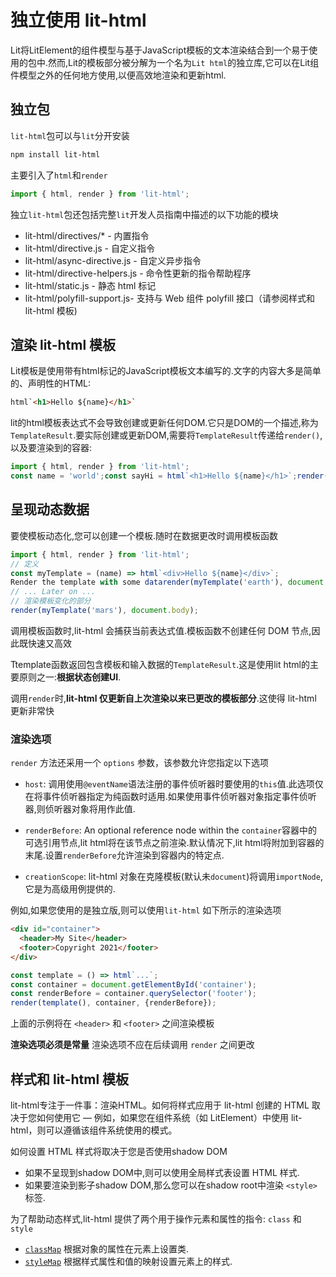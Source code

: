 # 独立使用 lit-html

Lit将LitElement的组件模型与基于JavaScript模板的文本渲染结合到一个易于使用的包中.然而,Lit的模板部分被分解为一个名为`Lit html`的独立库,它可以在Lit组件模型之外的任何地方使用,以便高效地渲染和更新html.

## 独立包

`lit-html`包可以与`lit`分开安装

```sh
npm install lit-html
```

主要引入了`html`和`render`

```js
import { html, render } from 'lit-html';
```

独立`lit-html`包还包括完整`lit`开发人员指南中描述的以下功能的模块

- lit-html/directives/* - 内置指令
- lit-html/directive.js - 自定义指令
- lit-html/async-directive.js - 自定义异步指令
- lit-html/directive-helpers.js - 命令性更新的指令帮助程序
- lit-html/static.js - 静态 html 标记
- lit-html/polyfill-support.js- 支持与 Web 组件 polyfill 接口（请参阅样式和 lit-html 模板)

## 渲染 lit-html 模板

Lit模板是使用带有html标记的JavaScript模板文本编写的.文字的内容大多是简单的、声明性的HTML:

```html
html`<h1>Hello ${name}</h1>`
```

lit的html模板表达式不会导致创建或更新任何DOM.它只是DOM的一个描述,称为`TemplateResult`.要实际创建或更新DOM,需要将`TemplateResult`传递给`render()`,以及要渲染到的容器:

```js
import { html, render } from 'lit-html';
const name = 'world';const sayHi = html`<h1>Hello ${name}</h1>`;render(sayHi, document.body);
```

## 呈现动态数据

要使模板动态化,您可以创建一个模板.随时在数据更改时调用模板函数

```js
import { html, render } from 'lit-html';
// 定义
const myTemplate = (name) => html`<div>Hello ${name}</div>`;
Render the template with some datarender(myTemplate('earth'), document.body);
// ... Later on ...
// 渲染模板变化的部分
render(myTemplate('mars'), document.body);
```

调用模板函数时,lit-html 会捕获当前表达式值.模板函数不创建任何 DOM 节点,因此既快速又高效

Ttemplate函数返回包含模板和输入数据的`TemplateResult`.这是使用lit html的主要原则之一:**根据状态创建UI**.

调用`render`时,**lit-html 仅更新自上次渲染以来已更改的模板部分**.这使得 lit-html 更新非常快

### 渲染选项

`render` 方法还采用一个 `options` 参数，该参数允许您指定以下选项

- `host`: 调用使用`@eventName`语法注册的事件侦听器时要使用的`this`值.此选项仅在将事件侦听器指定为纯函数时适用.如果使用事件侦听器对象指定事件侦听器,则侦听器对象将用作此值.

- `renderBefore`: An optional reference node within the `container`容器中的可选引用节点,lit html将在该节点之前渲染.默认情况下,lit html将附加到容器的末尾.设置`renderBefore`允许渲染到容器内的特定点.

- `creationScope`: lit-html 对象在克隆模板(默认未`document`)将调用`importNode`,它是为高级用例提供的.

例如,如果您使用的是独立版,则可以使用`lit-html` 如下所示的渲染选项

```html
<div id="container">
  <header>My Site</header>
  <footer>Copyright 2021</footer>
</div>
```

```ts
const template = () => html`...`;
const container = document.getElementById('container');
const renderBefore = container.querySelector('footer');
render(template(), container, {renderBefore});
```

上面的示例将在 `<header>` 和 `<footer>` 之间渲染模板

**渲染选项必须是常量** 渲染选项不应在后续调用 `render` 之间更改

## 样式和 lit-html 模板

lit-html专注于一件事：渲染HTML。如何将样式应用于 lit-html 创建的 HTML 取决于您如何使用它 — 例如，如果您在组件系统（如 LitElement）中使用 lit-html，则可以遵循该组件系统使用的模式。

如何设置 HTML 样式将取决于您是否使用shadow DOM

- 如果不呈现到shadow DOM中,则可以使用全局样式表设置 HTML 样式.
- 如果要渲染到影子shadow DOM,那么您可以在shadow root中渲染 `<style>` 标签.

为了帮助动态样式,lit-html 提供了两个用于操作元素和属性的指令: `class` 和 `style`

- [`classMap`](/docs/templates/directives/#classmap) 根据对象的属性在元素上设置类.
- [`styleMap`](/docs/templates/directives/#stylemap) 根据样式属性和值的映射设置元素上的样式.
